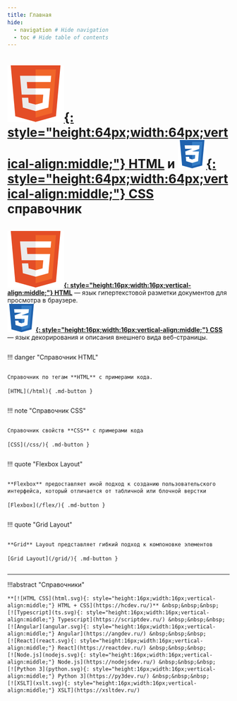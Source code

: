 ```yaml
---
title: Главная
hide:
  - navigation # Hide navigation
  - toc # Hide table of contents
---
```


# [![HTML](html.svg){: style="height:64px;width:64px;vertical-align:middle;"} HTML](/html/) и [![CSS](css.svg){: style="height:64px;width:64px;vertical-align:middle;"} CSS](/css/) справочник

<div style="display: grid; grid-template-columns: repeat(auto-fill, minmax(300px, 1fr)); grid-column-gap: 30px; place-items: stretch;" markdown>

**[![HTML](html.svg){: style="height:16px;width:16px;vertical-align:middle;"} HTML](/html/)** — язык гипертекстовой разметки документов для просмотра в браузере.<br />
**[![CSS](css.svg){: style="height:16px;width:16px;vertical-align:middle;"} CSS](/css/)** — язык декорирования и описания внешнего вида веб-страницы.

!!! danger "Справочник HTML"

    Справочник по тегам **HTML** с примерами кода.

    [HTML](/html){ .md-button }

!!! note "Справочник CSS"

    Справочник свойств **CSS** с примерами кода

    [CSS](/css/){ .md-button }

!!! quote "Flexbox Layout"

    **Flexbox** предоставляет иной подход к созданию пользовательского интерфейса, который отличается от табличной или блочной верстки

    [Flexbox](/flex/){ .md-button }

!!! quote "Grid Layout"

    **Grid** Layout представляет гибкий подход к компоновке элементов

    [Grid Layout](/grid/){ .md-button }

</div>

---

!!!abstract "Справочники"

    **[![HTML CSS](html.svg){: style="height:16px;width:16px;vertical-align:middle;"} HTML + CSS](https://hcdev.ru/)** &nbsp;&nbsp;&nbsp;
    [![Typescript](ts.svg){: style="height:16px;width:16px;vertical-align:middle;"} Typescript](https://scriptdev.ru/) &nbsp;&nbsp;&nbsp;
    [![Angular](angular.svg){: style="height:16px;width:16px;vertical-align:middle;"} Angular](https://angdev.ru/) &nbsp;&nbsp;&nbsp;
    [![React](react.svg){: style="height:16px;width:16px;vertical-align:middle;"} React](https://reactdev.ru/) &nbsp;&nbsp;&nbsp;
    [![Node.js](nodejs.svg){: style="height:16px;width:16px;vertical-align:middle;"} Node.js](https://nodejsdev.ru/) &nbsp;&nbsp;&nbsp;
    [![Python 3](python.svg){: style="height:16px;width:16px;vertical-align:middle;"} Python 3](https://py3dev.ru/) &nbsp;&nbsp;&nbsp;
    [![XSLT](xslt.svg){: style="height:16px;width:16px;vertical-align:middle;"} XSLT](https://xsltdev.ru/)

<!--
Планы

- [SCSS](https://github.com/mikaspell/sass-site-rus/blob/rus-version/source/guide.html.haml)

- [MongoDB](https://github.com/jsmarkus/the-little-mongodb-book/blob/master/ru/mongodb.markdown)
- [MariaDB](https://oracleplsql.ru/mariadb-manual.html)

- [Git](https://github.com/progit/progit2-ru)

- [MDN](https://github.com/mdn/translated-content/tree/main/files/ru/web)

- [Вопросы к собесам](https://github.com/YauhenKavalchuk/interview-questions)
-->
